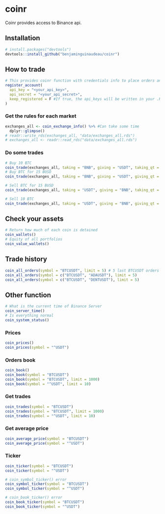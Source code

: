 
<!-- README.md is generated from README.Rmd. Please edit that file -->

# coinr

<!-- badges: start -->
<!-- badges: end -->

Coinr provides access to Binance api.

## Installation

``` r
# install.packages("devtools")
devtools::install_github("benjaminguinaudeau/coinr")
```

## How to trade

``` r
# This provides coinr function with credentials info to place orders and retrieve order information
register_account(
  api_key = "<your_api_key>",
  api_secret = "<your_api_secret>", 
  keep_registered = F #If true, the api_keys will be written in your .Renviron and load at each new session
)
```

### Get the rules for each market

``` r
exchanges_all <- coin_exchange_info() %>% #Can take some time
  dplyr::glimpse()
# readr::write_rds(exchanges_all, "data/exchanges_all.rds")
# exchanges_all <- readr::read_rds("data/exchanges_all.rds")
```

### Do some trades

``` r
# Buy 10 BTC
coin_trade(exchanges_all, taking = "BNB", giving = "USDT", taking_qt = .1, test = T, verbose = T)
# Buy BTC for 15 BUSD
coin_trade(exchanges_all, taking = "BNB", giving = "USDT", giving_qt = 15, test = T, verbose = T)

# Sell BTC for 15 BUSD
coin_trade(exchanges_all, taking = "USDT", giving = "BNB", taking_qt = 15, test = T, verbose = T)

# Sell 10 BTC 
coin_trade(exchanges_all, taking = "USDT", giving = "BNB", giving_qt = .125, test = T, verbose = T)
```

## Check your assets

``` r
# Return how much of each coin is detained
coin_wallets() 
# Equity of all portfolios
coin_value_wallets() 
```

## Trade history

``` r
coin_all_orders(symbol = "BTCUSDT", limit = 5) # 5 last BTCUSDT orders
coin_all_orders(symbol = c("BTCUSDT", "ADAUSDT"), limit = 5)
coin_all_orders(symbol = c("BTCUSDT", "DENTUSDT"), limit = 5)
```

## Other function

``` r
# What is the current time of Binance Server
coin_server_time()
# Is everything normal
coin_system_status()
```

### Prices

``` r
coin_prices()
coin_prices(symbol = "^USDT")
```

### Orders book

``` r
coin_book()
coin_book(symbol = "BTCUSDT")
coin_book(symbol = "BTCUSDT", limit = 1000)
coin_book(symbol = "^USDT", limit = 10)
```

### Get trades

``` r
coin_trades(symbol = "BTCUSDT")
coin_trades(symbol = "BTCUSDT", limit = 1000)
coin_trades(symbol = "^USDT", limit = 10)
```

### Get average price

``` r
coin_average_price(symbol = "BTCUSDT")
coin_average_price(symbol = "^USDT")
```

### Ticker

``` r
coin_ticker(symbol = "BTCUSDT")
coin_ticker(symbol = "^USDT")

# coin_symbol_ticker() error
coin_symbol_ticker(symbol = "BTCUSDT")
coin_symbol_ticker(symbol = "^USDT")

# coin_book_ticker() error
coin_book_ticker(symbol = "BTCUSDT")
coin_book_ticker(symbol = "^USDT")
```
